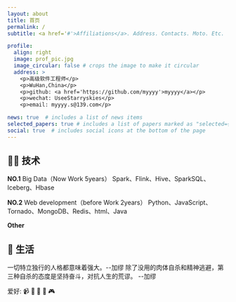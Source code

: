 ```yaml
---
layout: about
title: 首页
permalink: /
subtitle: <a href='#'>Affiliations</a>. Address. Contacts. Moto. Etc.

profile:
  align: right
  image: prof_pic.jpg
  image_circular: false # crops the image to make it circular
  address: >
    <p>高级软件工程师</p>
    <p>WuHan,China</p>
    <p>github: <a href='https://github.com/myyyy'>myyyy</a></p>
    <p>wechat: UseeStarryskies</p>
    <p>email: myyyy.s@139.com</p>

news: true  # includes a list of news items
selected_papers: true # includes a list of papers marked as "selected={true}"
social: true  # includes social icons at the bottom of the page
---
```


## 🧑‍💻 技术

**NO.1** Big Data（Now Work 5years）
Spark、Flink、Hive、SparkSQL、Iceberg、Hbase

**NO.2**  Web development（before Work 2years）
Python、JavaScript、Tornado、MongoDB、Redis、html、Java

**Other**

## 🌈 生活

一切特立独行的人格都意味着强大。--加缪
除了没用的肉体自杀和精神逃避，第三种自杀的态度是坚持奋斗，对抗人生的荒谬。 --加缪

爱好: 
    📹 
    🏃 
    📖 
    🌌
    🎮

<!-- Write your biography here. Tell the world about yourself. Link to your favorite [subreddit](http://reddit.com). You can put a picture in, too. The code is already in, just name your picture `prof_pic.jpg` and put it in the `img/` folder.

Put your address / P.O. box / other info right below your picture. You can also disable any these elements by editing `profile` property of the YAML header of your `_pages/about.md`. Edit `_bibliography/papers.bib` and Jekyll will render your [publications page](/al-folio/publications/) automatically.

Link to your social media connections, too. This theme is set up to use [Font Awesome icons](http://fortawesome.github.io/Font-Awesome/) and [Academicons](https://jpswalsh.github.io/academicons/), like the ones below. Add your Facebook, Twitter, LinkedIn, Google Scholar, or just disable all of them. -->

